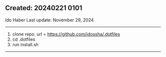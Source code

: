## Created: 20240221 0101

Ido Haber
Last update: November 29, 2024

---

1. clone repo. url = https://github.com/idossha/.dotfiles
2. cd .dotfiles
3. run install.sh

---

